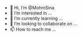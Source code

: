 - 👋 Hi, I’m @MohmSina
- 👀 I’m interested in ...
- 🌱 I’m currently learning ...
- 💞️ I’m looking to collaborate on ...
- 📫 How to reach me ...

<!---
MohmSina/MohmSina is a ✨ special ✨ repository because its `README.md` (this file) appears on your GitHub profile.
You can click the Preview link to take a look at your changes.
--->
